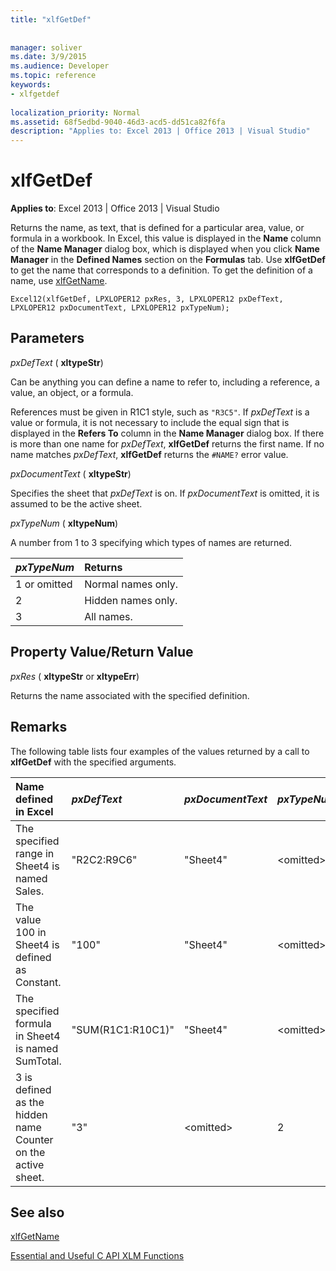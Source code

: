 ```yaml
---
title: "xlfGetDef"
 
 
manager: soliver
ms.date: 3/9/2015
ms.audience: Developer
ms.topic: reference
keywords:
- xlfgetdef
 
localization_priority: Normal
ms.assetid: 68f5edbd-9040-46d3-acd5-dd51ca82f6fa
description: "Applies to: Excel 2013 | Office 2013 | Visual Studio"
---
```


# xlfGetDef

 **Applies to**: Excel 2013 | Office 2013 | Visual Studio 
  
Returns the name, as text, that is defined for a particular area, value, or formula in a workbook. In Excel, this value is displayed in the **Name** column of the **Name Manager** dialog box, which is displayed when you click **Name Manager** in the **Defined Names** section on the **Formulas** tab. Use **xlfGetDef** to get the name that corresponds to a definition. To get the definition of a name, use [xlfGetName](xlfgetname.md).
  
```
Excel12(xlfGetDef, LPXLOPER12 pxRes, 3, LPXLOPER12 pxDefText, LPXLOPER12 pxDocumentText, LPXLOPER12 pxTypeNum);
```

## Parameters

 _pxDefText_ ( **xltypeStr**)
  
Can be anything you can define a name to refer to, including a reference, a value, an object, or a formula.
  
References must be given in R1C1 style, such as  `"R3C5"`. If  _pxDefText_ is a value or formula, it is not necessary to include the equal sign that is displayed in the **Refers To** column in the **Name Manager** dialog box. If there is more than one name for  _pxDefText_, **xlfGetDef** returns the first name. If no name matches  _pxDefText_, **xlfGetDef** returns the  `#NAME?` error value. 
  
 _pxDocumentText_ ( **xltypeStr**)
  
Specifies the sheet that  _pxDefText_ is on. If  _pxDocumentText_ is omitted, it is assumed to be the active sheet. 
  
 _pxTypeNum_ ( **xltypeNum**)
  
A number from 1 to 3 specifying which types of names are returned.
  
|**_pxTypeNum_**|**Returns**|
|:-----|:-----|
|1 or omitted  <br/> |Normal names only.  <br/> |
|2  <br/> |Hidden names only.  <br/> |
|3  <br/> |All names.  <br/> |
   
## Property Value/Return Value

 _pxRes_ ( **xltypeStr** or **xltypeErr**)
  
Returns the name associated with the specified definition.
  
## Remarks

The following table lists four examples of the values returned by a call to **xlfGetDef** with the specified arguments. 
  
|**Name defined in Excel**|**_pxDefText_**|**_pxDocumentText_**|**_pxTypeNum_**|**Value Returned**|
|:-----|:-----|:-----|:-----|:-----|
|The specified range in Sheet4 is named Sales.  <br/> |"R2C2:R9C6"  <br/> |"Sheet4"  <br/> |\<omitted\>  <br/> |"Sales"  <br/> |
|The value 100 in Sheet4 is defined as Constant.  <br/> |"100"  <br/> |"Sheet4"  <br/> |\<omitted\>  <br/> |"Constant"  <br/> |
|The specified formula in Sheet4 is named SumTotal.  <br/> |"SUM(R1C1:R10C1)"  <br/> |"Sheet4"  <br/> |\<omitted\>  <br/> |"SumTotal"  <br/> |
|3 is defined as the hidden name Counter on the active sheet.  <br/> |"3"  <br/> |\<omitted\>  <br/> |2  <br/> |"Counter"  <br/> |
   
## See also



[xlfGetName](xlfgetname.md)


[Essential and Useful C API XLM Functions](essential-and-useful-c-api-xlm-functions.md)

